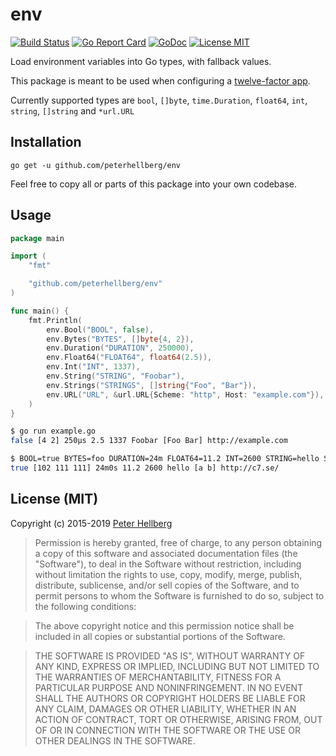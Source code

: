# env

[![Build Status](https://travis-ci.org/peterhellberg/env.svg?branch=master)](https://travis-ci.org/peterhellberg/env)
[![Go Report Card](https://goreportcard.com/badge/github.com/peterhellberg/env)](https://goreportcard.com/report/github.com/peterhellberg/env)
[![GoDoc](https://img.shields.io/badge/godoc-reference-blue.svg?style=flat)](https://godoc.org/github.com/peterhellberg/env)
[![License MIT](https://img.shields.io/badge/license-MIT-lightgrey.svg?style=flat)](https://github.com/peterhellberg/env#license-mit)

Load environment variables into Go types, with fallback values.

This package is meant to be used when configuring a [twelve-factor app](http://12factor.net/).

Currently supported types are `bool`, `[]byte`, `time.Duration`, `float64`, `int`, `string`, `[]string` and `*url.URL`

## Installation

    go get -u github.com/peterhellberg/env

Feel free to copy all or parts of this package into your own codebase.

## Usage

```go
package main

import (
	"fmt"

	"github.com/peterhellberg/env"
)

func main() {
	fmt.Println(
		env.Bool("BOOL", false),
		env.Bytes("BYTES", []byte{4, 2}),
		env.Duration("DURATION", 250000),
		env.Float64("FLOAT64", float64(2.5)),
		env.Int("INT", 1337),
		env.String("STRING", "Foobar"),
		env.Strings("STRINGS", []string{"Foo", "Bar"}),
		env.URL("URL", &url.URL{Scheme: "http", Host: "example.com"}),
	)
}
```

```bash
$ go run example.go
false [4 2] 250µs 2.5 1337 Foobar [Foo Bar] http://example.com

$ BOOL=true BYTES=foo DURATION=24m FLOAT64=11.2 INT=2600 STRING=hello STRINGS=a,b URL=http://c7.se/ go run example.go
true [102 111 111] 24m0s 11.2 2600 hello [a b] http://c7.se/
```

## License (MIT)

Copyright (c) 2015-2019 [Peter Hellberg](https://c7.se)

> Permission is hereby granted, free of charge, to any person obtaining
> a copy of this software and associated documentation files (the
> "Software"), to deal in the Software without restriction, including
> without limitation the rights to use, copy, modify, merge, publish,
> distribute, sublicense, and/or sell copies of the Software, and to
> permit persons to whom the Software is furnished to do so, subject to
> the following conditions:

> The above copyright notice and this permission notice shall be
> included in all copies or substantial portions of the Software.

> THE SOFTWARE IS PROVIDED "AS IS", WITHOUT WARRANTY OF ANY KIND,
> EXPRESS OR IMPLIED, INCLUDING BUT NOT LIMITED TO THE WARRANTIES OF
> MERCHANTABILITY, FITNESS FOR A PARTICULAR PURPOSE AND
> NONINFRINGEMENT. IN NO EVENT SHALL THE AUTHORS OR COPYRIGHT HOLDERS BE
> LIABLE FOR ANY CLAIM, DAMAGES OR OTHER LIABILITY, WHETHER IN AN ACTION
> OF CONTRACT, TORT OR OTHERWISE, ARISING FROM, OUT OF OR IN CONNECTION
> WITH THE SOFTWARE OR THE USE OR OTHER DEALINGS IN THE SOFTWARE.

